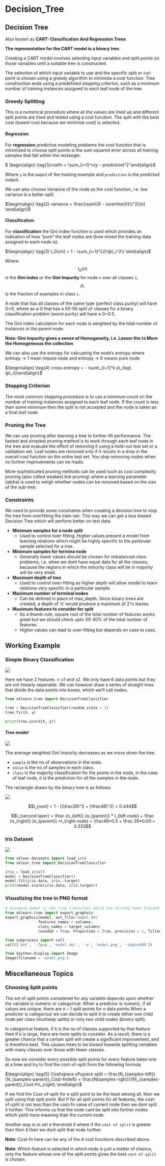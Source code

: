 # Decision\_Tree

## Decision Tree

Also known as **CART: Classification And Regression Trees**.

**The representation for the CART model is a binary tree.**

Creating a CART model involves selecting input variables and split points on those variables until a suitable tree is constructed.

The selection of which input variable to use and the specific split or cut-point is chosen using a greedy algorithm to minimize a cost function. Tree construction ends using a predefined stopping criterion, such as a minimum number of training instances assigned to each leaf node of the tree.

### Greedy Splitting

This is a numerical procedure where all the values are lined up and different split points are tried and tested using a cost function. The split with the best cost \(lowest cost because we minimize cost\) is selected.

#### Regression

For **regression** predictive modeling problems the cost function that is minimized to choose split points is the sum squared error across all training samples that fall within the rectangle:

$ \begin{align} \tag{1}costfn = \sum\_{i=1}^n\(y – prediction\)^2 \end{align}$

Where `y` is the ouput of the training example and `prediction` is the predicted output.

We can also choose Variance of the node as the cost function, i.e. low variance is a better split.

$\begin{align} \tag{2} variance = \frac{\sum\(X - \overline{X}\)^2}{n} \end{align}$

#### Classification

For **classification** the Gini index function is used which provides an indication of how “pure” the leaf nodes are \(how mixed the training data assigned to each node is\).

$\begin{align} \tag{3} I_G\(n\) = 1 - \sum_{i=1}^{J}\(p\_i^2\) \end{align}$

Where $$I_G(n)$$ is the **Gini index** or the **Gini Impurity** for node `n` over all classes `J`, $$p_i$$ is the fraction of examples in class `i`.

A node that has all classes of the same type \(perfect class purity\) will have G=0, where as a G that has a 50-50 split of classes for a binary classification problem \(worst purity\) will have a G=0.5.

The Gini index calculation for each node is weighted by the total number of instances in the parent node.

**Note: Gini Impurity gives a sense of Homogeneity, i.e. Lesser the `IG` More the Homogeneous the collection**

We can also use the entropy for calcuating the node’s entropy where entropy -&gt; 1 mean impure node and entropy -&gt; 0 means pure node.

$\begin{align} \tag{4} cross-entropy = - \sum\_{i=1}^k p\_ilog\(p\_i\)\end{align}$

### Stopping Criterion

The most common stopping procedure is to use a minimum count on the number of training instances assigned to each leaf node. If the count is less than some minimum then the split is not accepted and the node is taken as a final leaf node.

### Pruning the Tree

We can use pruning after learning a tree to further lift performance. The fastest and simplest pruning method is to work through each leaf node in the tree and evaluate the effect of removing it using a hold-out test set or a validation set. Leaf nodes are removed only if it results in a drop in the overall cost function on the entire test set. You stop removing nodes when no further improvements can be made.

More sophisticated pruning methods can be used such as cost complexity pruning \(also called weakest link pruning\) where a learning parameter \(alpha\) is used to weigh whether nodes can be removed based on the size of the sub-tree.

### Constraints

We need to provide some constraints when creating a decision tree to stop the tree from overfitting the train-set. This way we can get a less biased Decision Tree which will perform better on test data.

* **Minimum samples for a node split**
  * Used to control over-fitting. Higher values prevent a model from learning relations which might be highly specific to the particular sample selected for a tree.
* **Minimum samples for termina node**
  * Generally lower values should be chosen for imbalanced class problems, i.e. when we dont have equal data for all the classes, because the regions in which the minority class will be in majority will be very small.
* **Maximum depth of tree**
  * Used to control over-fitting as higher depth will allow model to learn relations very specific to a particular sample.
* **Maximum number of terminal nodes**
  * Can be defined in place of max\_depth. Since binary trees are created, a depth of ‘n’ would produce a maximum of 2^n leaves.
* **Maximum features to consider for split**
  * As a thumb-rule, square root of the total number of features works great but we should check upto 30-40% of the total number of features.
  * Higher values can lead to over-fitting but depends on case to case.

## Working Example

### Simple Binary Classification

![](../../.gitbook/assets/binary1.png)

Here we have 2 features -&gt; x1 and x2. We only have 6 data points but they are not linearly seperable. We can however draw a series of straight lines that divide the data points into boxes, which we’ll call nodes.

```python
from sklearn.tree import DecisionTreeClassifier

tree = DecisionTreeClassifier(random_state = 1)
tree.fir(X, y)

print(tree.score(X, y))
```

#### Tree model

![](../../.gitbook/assets/binary2.png)

The average weighted Gini Impurity decreases as we move down the tree.

* `sample` is the no of observations in the node.
* `value` is the no of samples in each class.
* `class` is the majority classification for the points in the node, in the case of leaf node, it is the prediction for all the samples in the node.

The rectangle drawn by the binary tree is as follows:

![](../../.gitbook/assets/binary_rect.png)

$$I_{root} = 1 - ((\frac26)^2 + (\frac46)^2) = 0.444$$

$$I_{second layer} = \frac {n_{left}} {n_{parent}} * I_{left node} + \frac {n_{right}} {n_{parent}} *I_{right node} = \frac46*0.5 + \frac 26*0.00 = 0.333$$

### Iris Dataset

![](../../.gitbook/assets/iris_tree.png)

```python
from sklear.datasets import load_iris
from sklear.tree import DecisionTreeClassifier

iris = load_iris()
model = DecisionTreeClassifier()
model.fit(iris.data, iris..target)
print(model.score(iris.data, iris.target))
```

### Visualizing the tree in PNG format

```python
# assuming model is the tree classifier which has already been trained
from sklearn.tree import export_graphviz
export_graphviz(model, out_file='model.dot'
               features_names = columns,
               class_names = target_columns
               rounded = True, Proportion = True, precision = 2, filled = True)

from subprocess import call
call(['dot', '-Tpng', 'model.dot', '-o', 'model.png', '-Gdpi=600'])

from Ipython.display import Image
Image(filename = 'model.png')
```

## Miscellaneous Topics

### Choosing Split points

The set of split points considered for any variable depends upon whether the variable is numeric or categorical. When a predictor is numeric, if all values are unique, there are n – 1 split points for n data points.When a predictor is categorical we can decide to split it to create either one child node per class \(_multiway_ splits\) or only two child nodes \(_binary_ split\).

In categorical feature, if k is the no of classes supported by that feature then if k is large, there are more splits to consider. As a result, there is a greater chance that a certain split will create a significant improvement, and is therefore best. This causes trees to be _biased_ towards splitting variables with many classes over those with fewer classes.

So now we consider every possible split points for every feature taken one at a time and try to find the cost-of-split from the following formula

$\begin{align} \tag{5} Cost\space of\space split = \frac{N_{samples-left}}{N_{samples-parent}}_Cost-fn{left} + \frac{N{samples-right}}{N\_{samples-parent}}_Cost-fn\_{right} \end{align}$

If we find the Cost-of-split for a split point to be the least among all, then we split using that split point. But if for all split points for all features, the cost-of-split is not less than the cost-fn value of current node then we dont split it further. This informs us that the node cant be split into further nodes which yeild more meaning than the current node.

Another way is to set a thershold $\delta$ where if the `cost of split` is greater than then $\delta$ then we dont split that node further.

**Note**: Cost-fn here can be any of the 4 cost functions described above.

**Note**: Which feature is selected in which node is just a matter of chance, only the feature whose one of the split points gives the best `cost-of-split` is chosen.

